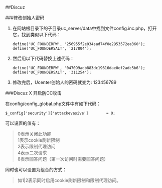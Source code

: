 ##Discuz

###修改创始人密码

1.	在网站根目录下的子目录uc_server/data中找到文件config.inc.php，打开它，找到类似以下代码：

	```
	define('UC_FOUNDERPW', '256955f2e034sad74f0e2953572ea360');
	define('UC_FOUNDERSALT', '217804');
	```

2.	然后用以下代码替换上述代码：

	```
	define('UC_FOUNDERPW', '047099adb883dc19616dae0ef2adc5b6');
	define('UC_FOUNDERSALT', '311254');
	```

3.	修改完后，Ucenter创始人的密码就变为: 123456789　

###Discuz X 开启防CC攻击

在config/config_global.php文件中有如下代码：

```
$_config['security']['attackevasive']        = 0;
```

可以设置的值有：

> 0表示关闭此功能  
> 1表示cookie刷新限制  
> 2表示限制代理访问  
> 4表示二次请求  
> 8表示回答问题（第一次访问时需要回答问题）

同时也可以设置为组合的方式：

> 如1|2表示同时启用cookie刷新限制和限制代理访问。

